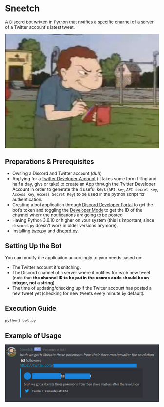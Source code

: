 # Sneetch
A Discord bot written in Python that notifies a specific channel of a server of a Twitter account's latest tweet.

![](readme_pics/randall.jpg)

## Preparations & Prerequisites
* Owning a Discord and Twitter account (_duh_).
*  Applying for a [Twitter Developer Account](https://developer.twitter.com) (it takes some form filling and half a day, give or take) to create an App through the Twitter Developer Account in order to generate the 4 useful keys (`API key`, `API secret key`, `Access Key`, `Access Secret Key`) to be used in the python script for authentication.
* Creating a bot application through [Discord Developer Portal](https://discord.com/developers/) to get the bot's token and toggling the [Developer Mode](https://www.swipetips.com/how-to-get-channel-id-in-discord/) to get the ID of the channel where the notifications are going to be posted.
* Having Python 3.6.10 or higher on your system (this is important, since `discord.py` doesn't work in older versions anymore).
*  Installing [tweepy](http://docs.tweepy.org/en/latest/install.html) and [discord.py](https://github.com/Rapptz/discord.py).

## Setting Up the Bot
You can modify the application accordingly to your needs based on:
* The Twitter account it's snitching.
* The Discord channel of a server where it notifies for each new tweet (note that **the channel ID to be put in the source code should be an integer, not a string**).
* The time of updating/checking up if the Twitter account has posted a new tweet yet (checking for new tweets every minute by default).

## Execution Guide
`python3 bot.py`

## Example of Usage
![](readme_pics/example.png)
